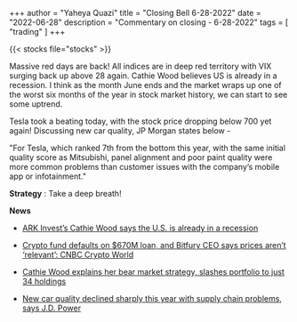 +++
author = "Yaheya Quazi"
title = "Closing Bell 6-28-2022"
date = "2022-06-28"
description = "Commentary on closing - 6-28-2022"
tags = [
"trading"
]
+++

{{< stocks file="stocks" >}}

Massive red days are back! All indices are in deep red territory with VIX surging back up above 28 again. Cathie Wood believes US is already in a recession. I think as  the month June ends and the market wraps up one of the worst six months of the year in stock market history, we can start to see some uptrend. 

Tesla took a beating today, with the stock price dropping below 700 yet again! Discussing new car quality, JP Morgan states below - 

"For Tesla, which ranked 7th from the bottom this year, with the same initial quality score as Mitsubishi, panel alignment and poor paint quality were more common problems than customer issues with the company’s mobile app or infotainment."


**Strategy** : Take a deep breath!

**News** 

* [ARK Invest’s Cathie Wood says the U.S. is already in a recession](https://www.cnbc.com/2022/06/28/ark-invests-cathie-wood-says-the-us-is-already-in-a-recession.html)

* [Crypto fund defaults on $670M loan, and Bitfury CEO says prices aren’t ‘relevant’: CNBC Crypto World](https://www.cnbc.com/video/2022/06/27/crypto-fund-defaults-on-670m-loan-and-bitfury-ceo-says-prices-arent-relevant-cnbc-crypto-world.html)
* [Cathie Wood explains her bear market strategy, slashes portfolio to just 34 holdings](https://www.cnbc.com/2022/06/28/cathie-wood-explains-bear-market-strategy-slashes-portfolio-by-41percent.html)
* [New car quality declined sharply this year with supply chain problems, says J.D. Power](https://www.cnbc.com/2022/06/28/new-car-quality-declined-11percent-blame-supply-chain-problems-jd-power.html)